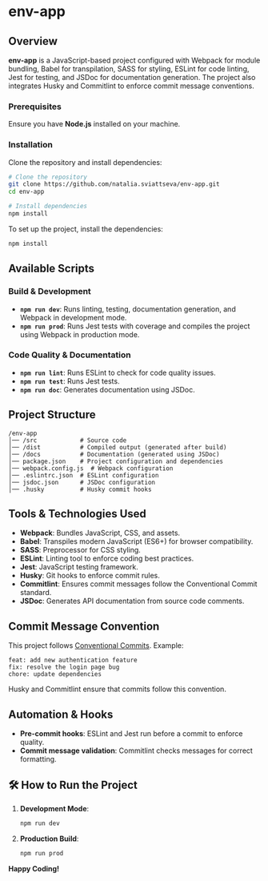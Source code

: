 # env-app

## Overview
**env-app** is a JavaScript-based project configured with Webpack for module bundling, Babel for transpilation, SASS for styling, ESLint for code linting, Jest for testing, and JSDoc for documentation generation. The project also integrates Husky and Commitlint to enforce commit message conventions.
### Prerequisites
Ensure you have **Node.js** installed on your machine.

### Installation
Clone the repository and install dependencies:

```sh
# Clone the repository
git clone https://github.com/natalia.sviattseva/env-app.git
cd env-app

# Install dependencies
npm install
```
To set up the project, install the dependencies:

```sh
npm install
```

## Available Scripts

### **Build & Development**

- **`npm run dev`**: Runs linting, testing, documentation generation, and Webpack in development mode.
- **`npm run prod`**: Runs Jest tests with coverage and compiles the project using Webpack in production mode.

### **Code Quality & Documentation**

- **`npm run lint`**: Runs ESLint to check for code quality issues.
- **`npm run test`**: Runs Jest tests.
- **`npm run doc`**: Generates documentation using JSDoc.

## Project Structure
```
/env-app
│── /src            # Source code
│── /dist           # Compiled output (generated after build)
│── /docs           # Documentation (generated using JSDoc)
│── package.json    # Project configuration and dependencies
│── webpack.config.js  # Webpack configuration
│── .eslintrc.json  # ESLint configuration
│── jsdoc.json      # JSDoc configuration
│── .husky          # Husky commit hooks
```

## Tools & Technologies Used
- **Webpack**: Bundles JavaScript, CSS, and assets.
- **Babel**: Transpiles modern JavaScript (ES6+) for browser compatibility.
- **SASS**: Preprocessor for CSS styling.
- **ESLint**: Linting tool to enforce coding best practices.
- **Jest**: JavaScript testing framework.
- **Husky**: Git hooks to enforce commit rules.
- **Commitlint**: Ensures commit messages follow the Conventional Commit standard.
- **JSDoc**: Generates API documentation from source code comments.

## Commit Message Convention
This project follows [Conventional Commits](https://www.conventionalcommits.org/en/v1.0.0/). Example:

```
feat: add new authentication feature
fix: resolve the login page bug
chore: update dependencies
```

Husky and Commitlint ensure that commits follow this convention.

## Automation & Hooks
- **Pre-commit hooks**: ESLint and Jest run before a commit to enforce quality.
- **Commit message validation**: Commitlint checks messages for correct formatting.

## 🛠 How to Run the Project
1. **Development Mode**:
   ```sh
   npm run dev
   ```
2. **Production Build**:
   ```sh
   npm run prod
   ```

 **Happy Coding!** 



